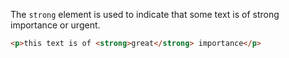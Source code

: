 The `strong` element is used to indicate that some text is of strong importance or urgent.
```html
<p>this text is of <strong>great</strong> importance</p>
```